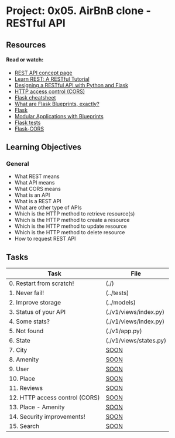 # Project: 0x05. AirBnB clone - RESTful API

## Resources

#### Read or watch:

* [REST API concept page]()
* [Learn REST: A RESTful Tutorial](https://intranet.alxswe.com/rltoken/rycjU2GvZAlahHa61WWDBg)
* [Designing a RESTful API with Python and Flask](https://intranet.alxswe.com/rltoken/WfKwKtaROCybta0_E849AQ)
* [HTTP access control (CORS)](https://intranet.alxswe.com/rltoken/D55IFF8lgZDLPyIX6b6C5A)
* [Flask cheatsheet](https://intranet.alxswe.com/rltoken/L01qANfgx0al8_an4mtPuw)
* [What are Flask Blueprints, exactly?](https://intranet.alxswe.com/rltoken/QxbV8TCzNl3oP9br8CV5Lw)
* [Flask](https://intranet.alxswe.com/rltoken/OLWDl7iDVpWKykekaznWpQ)
* [Modular Applications with Blueprints](https://intranet.alxswe.com/rltoken/y3Lhj6w1g59MA_HPtc578w)
* [Flask tests](https://intranet.alxswe.com/rltoken/UGo4ArPFHhx-ow2QtZWILA)
* [Flask-CORS](https://intranet.alxswe.com/rltoken/vq8ER3xb99-N2anC-zke3A)
## Learning Objectives

### General

* What REST means
* What API means
* What CORS means
* What is an API
* What is a REST API
* What are other type of APIs
* Which is the HTTP method to retrieve resource(s)
* Which is the HTTP method to create a resource
* Which is the HTTP method to update resource
* Which is the HTTP method to delete resource
* How to request REST API
## Tasks

| Task | File |
| ---- | ---- |
| 0. Restart from scratch! | (./) |
| 1. Never fail! | (../tests) |
| 2. Improve storage | (../models) |
| 3. Status of your API | (./v1/views/index.py) |
| 4. Some stats? | (./v1/views/index.py) |
| 5. Not found | (./v1/app.py) |
| 6. State | (./v1/views/states.py) |
| 7. City | [SOON](./) |
| 8. Amenity | [SOON](./) |
| 9. User | [SOON](./) |
| 10. Place | [SOON](./) |
| 11. Reviews | [SOON](./) |
| 12. HTTP access control (CORS) | [SOON](./) |
| 13. Place - Amenity | [SOON](./) |
| 14. Security improvements! | [SOON](./) |
| 15. Search | [SOON](./) |
